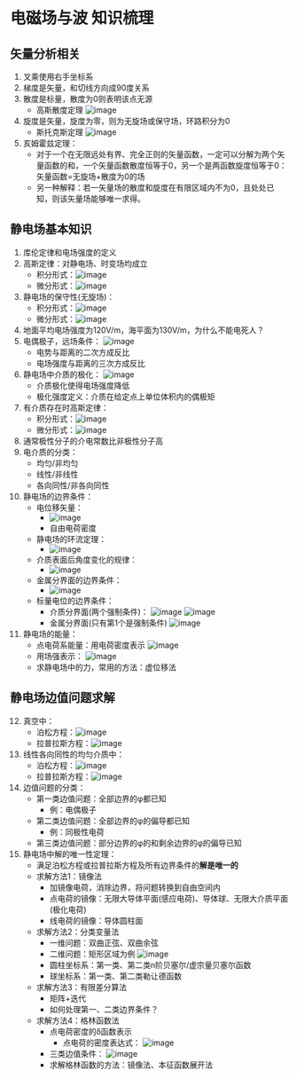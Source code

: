 # 电磁场与波 知识梳理

## 矢量分析相关

1. 叉乘使用右手坐标系
2. 梯度是矢量，和切线方向成90度关系
3. 散度是标量，散度为0则表明该点无源
	- 高斯散度定理
	![image](01)
4. 旋度是矢量，旋度为零，则为无旋场或保守场，环路积分为0
	- 斯托克斯定理
	![image](02)
5. 亥姆霍兹定理：
	- 对于一个在无限远处有界、完全正则的矢量函数，一定可以分解为两个矢量函数的和，一个矢量函数散度恒等于0，另一个是两函数旋度恒等于0：矢量函数=无旋场+散度为0的场
	- 另一种解释：若一矢量场的散度和旋度在有限区域内不为0，且处处已知，则该矢量场能够唯一求得。

## 静电场基本知识

1. 库伦定律和电场强度的定义
2. 高斯定律：对静电场、时变场均成立
	- 积分形式：![image](03)
	- 微分形式：![image](04)
3. 静电场的保守性(无旋场)：
	- 积分形式：![image](05)
	- 微分形式：![image](06)
4. 地面平均电场强度为120V/m，海平面为130V/m，为什么不能电死人？
5. 电偶极子，远场条件：
	![image](07)
	- 电势与距离的二次方成反比
	- 电场强度与距离的三次方成反比
6. 静电场中介质的极化：
	![image](08)
	- 介质极化使得电场强度降低
	- 极化强度定义：介质在给定点上单位体积内的偶极矩
7. 有介质存在时高斯定律：
	- 积分形式：![image](10)
	- 微分形式：![image](09)
8. 通常极性分子的介电常数比非极性分子高
9. 电介质的分类：
	- 均匀/非均匀
	- 线性/非线性
	- 各向同性/非各向同性
10. 静电场的边界条件：
	- 电位移矢量：
		* ![image](11)
		* 自由电荷密度
	- 静电场的环流定理：
		* ![image](12)
	- 介质表面后角度变化的规律：
		* ![image](13)
	- 金属分界面的边界条件：
		* ![image](14)
	- 标量电位的边界条件：
		* 介质分界面(两个强制条件)：
		![image](15)
		![image](16)
		* 金属分界面(只有第1个是强制条件)
		![image](17)
11. 静电场的能量：
	- 点电荷系能量：用电荷密度表示
	![image](18)
	- 用场强表示：
	![image](19)
	- 求静电场中的力，常用的方法：虚位移法

## 静电场边值问题求解
12. 真空中：
	- 泊松方程：![image](20)
	- 拉普拉斯方程：![image](21)
13. 线性各向同性的均匀介质中：
	- 泊松方程：![image](22)
	- 拉普拉斯方程：![image](23)
14. 边值问题的分类：
	- 第一类边值问题：全部边界的φ都已知
		* 例：电偶极子
	- 第二类边值问题：全部边界的φ的偏导都已知
		* 例：同极性电荷
	- 第三类边值问题：部分边界的φ的和剩余边界的φ的偏导已知
15. 静电场中解的唯一性定理：
	- 满足泊松方程或拉普拉斯方程及所有边界条件的**解是唯一的**
	- 求解方法1：镜像法
		* 加镜像电荷，消除边界，将问题转换到自由空间内
		* 点电荷的镜像：无限大导体平面(感应电荷)、导体球、无限大介质平面(极化电荷)
		* 线电荷的镜像：导体圆柱面
	- 求解方法2：分类变量法
		* 一维问题：双曲正弦、双曲余弦
		* 二维问题：矩形区域为例
		![image](24)
		* 圆柱坐标系：第一类、第二类n阶贝塞尔/虚宗量贝塞尔函数
		* 球坐标系：第一类、第二类勒让德函数
	- 求解方法3：有限差分算法
		* 矩阵+迭代
		* 如何处理第一、二类边界条件？
	- 求解方法4：格林函数法
		* 点电荷密度的δ函数表示
			+ 点电荷的密度表达式：
			![image](25)
		* 三类边值条件：
		![image](26)
		* 求解格林函数的方法：镜像法、本征函数展开法
